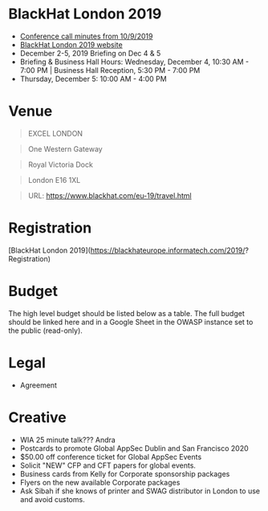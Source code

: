 # BlackHat London 2019

* [Conference call minutes from 10/9/2019](https://drive.google.com/open?id=1KukrG-jbV3PErZrK4WfUzwOORa7quZ05nefgM3i_-dM)
* [BlackHat London 2019 website](https://www.blackhat.com/eu-19/)
* December 2-5, 2019  Briefing on Dec 4 & 5  
* Briefing & Business Hall Hours:  Wednesday, December 4, 10:30 AM - 7:00 PM | Business Hall Reception, 5:30 PM - 7:00 PM  
* Thursday, December 5: 10:00 AM - 4:00 PM

# Venue

> EXCEL LONDON

> One Western Gateway

> Royal Victoria Dock

> London E16 1XL

> URL: https://www.blackhat.com/eu-19/travel.html

# Registration

[BlackHat London 2019](https://blackhateurope.informatech.com/2019/? Registration)

# Budget

The high level budget should be listed below as a table. The full budget should be linked here and in a Google Sheet in the OWASP instance set to the public (read-only).

# Legal

* Agreement

# Creative
* WIA 25 minute talk??? Andra
* Postcards to promote Global AppSec Dublin and San Francisco 2020
* $50.00 off conference ticket for Global AppSec Events
* Solicit "NEW" CFP and CFT papers for global events.
* Business cards from Kelly for Corporate sponsorship packages
* Flyers on the new available Corporate packages
* Ask Sibah if she knows of printer and SWAG distributor in London to use and avoid customs.

